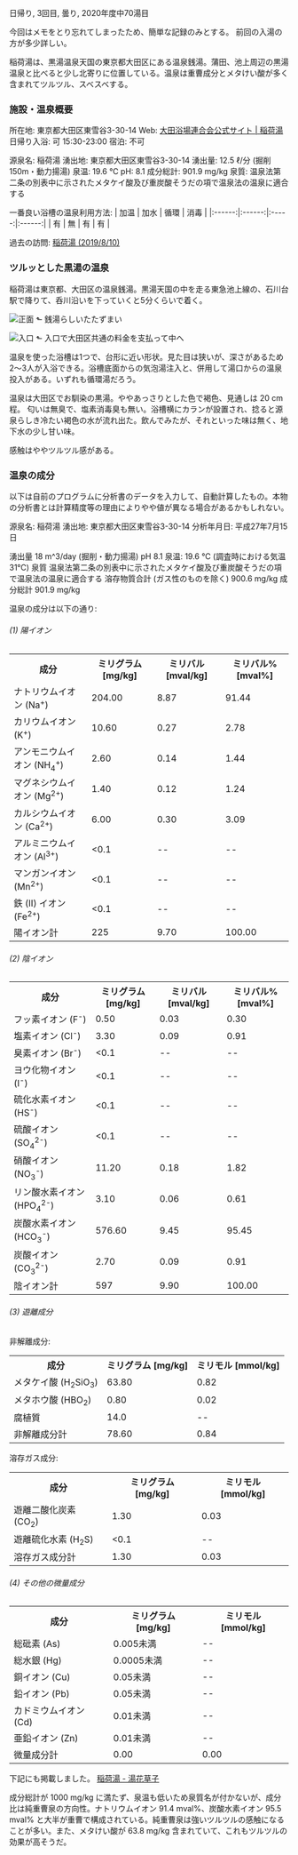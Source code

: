 日帰り, 3回目, 曇り, 2020年度中70湯目

今回はメモをとり忘れてしまったため、簡単な記録のみとする。
前回の入湯の方が多少詳しい。

稲荷湯は、黒湯温泉天国の東京都大田区にある温泉銭湯。蒲田、池上周辺の黒湯温泉と比べると少し北寄りに位置している。温泉は重曹成分とメタけい酸が多く含まれてツルツル、スベスベする。

### 施設・温泉概要

所在地: 東京都大田区東雪谷3-30-14
Web: [大田浴場連合会公式サイト \| 稲荷湯](http://ota1010.com/explore/%E7%A8%B2%E8%8D%B7%E6%B9%AF/)
日帰り入浴: 可 15:30-23:00
宿泊: 不可

源泉名: 稲荷湯
湧出地: 東京都大田区東雪谷3-30-14
湧出量: 12.5 ℓ/分 (掘削150m・動力揚湯)
泉温: 19.6 ℃
pH: 8.1
成分総計: 901.9 mg/kg
泉質: 温泉法第二条の別表中に示されたメタケイ酸及び重炭酸そうだの項で温泉法の温泉に適合する

一番良い浴槽の温泉利用方法:
| 加温   | 加水   | 循環   | 消毒   |
|:------:|:------:|:-----:|:------:|
| 有     | 無     | 有    | 有     |

過去の訪問: [稲荷湯 (2019/8/10)](https://yu.xaxxi.net/2019-8-10/)

### ツルッとした黒湯の温泉

稲荷湯は東京都、大田区の温泉銭湯。黒湯天国の中を走る東急池上線の、石川台駅で降りて、呑川沿いを下っていくと5分くらいで着く。

![正面](https://yu.xaxxi.net/content/images/2021/06/PSX_20210608_041710.jpg)
&#x2B11; 銭湯らしいたたずまい

![入口](https://yu.xaxxi.net/content/images/2021/06/PSX_20210608_041655.jpg)
&#x2B11; 入口で大田区共通の料金を支払って中へ

温泉を使った浴槽は1つで、台形に近い形状。見た目は狭いが、深さがあるため2〜3人が入浴できる。浴槽底面からの気泡湯注入と、併用して湯口からの温泉投入がある。いずれも循環湯だろう。

温泉は大田区でお馴染の黒湯。ややあっさりとした色で褐色、見通しは 20 cm 程。
匂いは無臭で、塩素消毒臭も無い。浴槽横にカランが設置され、捻ると源泉らしき冷たい褐色の水が流れ出た。飲んでみたが、それといった味は無く、地下水の少し甘い味。

感触はややツルツル感がある。

### 温泉の成分

以下は自前のプログラムに分析書のデータを入力して、自動計算したもの。本物の分析書とは計算精度等の理由によりやや値が異なる場合があるかもしれない。

源泉名: 稲荷湯
湧出地: 東京都大田区東雪谷3-30-14
分析年月日: 平成27年7月15日

湧出量 18 m^3/day (掘削・動力揚湯)
pH 8.1
泉温: 19.6 ℃ (調査時における気温31℃)
泉質 温泉法第二条の別表中に示されたメタケイ酸及び重炭酸そうだの項で温泉法の温泉に適合する
溶存物質合計 (ガス性のものを除く) 900.6 mg/kg
成分総計 901.9 mg/kg

温泉の成分は以下の通り:


<h6>(1) 陽イオン</h6>
<table>
    <tr><th>成分</th><th>ミリグラム [mg/kg]</th><th>ミリバル [mval/kg]</th><th>ミリバル% [mval%]</th></tr>
    <tr><td>ナトリウムイオン (Na<sup>+</sup>)</td><td>204.00</td><td>8.87</td><td>91.44</td></tr>
    <tr><td>カリウムイオン (K<sup>+</sup>)</td><td>10.60</td><td>0.27</td><td>2.78</td></tr>
    <tr><td>アンモニウムイオン (NH<sub>4</sub><sup>+</sup>)</td><td>2.60</td><td>0.14</td><td>1.44</td></tr>
    <tr><td>マグネシウムイオン (Mg<sup>2+</sup>)</td><td>1.40</td><td>0.12</td><td>1.24</td></tr>
    <tr><td>カルシウムイオン (Ca<sup>2+</sup>)</td><td>6.00</td><td>0.30</td><td>3.09</td></tr>
    <tr><td>アルミニウムイオン (Al<sup>3+</sup>)</td><td><0.1</td><td>--</td><td>--</td></tr>
    <tr><td>マンガンイオン (Mn<sup>2+</sup>)</td><td><0.1</td><td>--</td><td>--</td></tr>
    <tr><td>鉄 (II) イオン (Fe<sup>2+</sup>)</td><td><0.1</td><td>--</td><td>--</td></tr>
    <tr><td>陽イオン計</td><td>225</td><td>9.70</td><td>100.00</td></tr>
    </table>
<h6>(2) 陰イオン</h6>
<table>
    <tr><th>成分</th><th>ミリグラム [mg/kg]</th><th>ミリバル [mval/kg]</th><th>ミリバル% [mval%]</th></tr>
    <tr><td>フッ素イオン (F<sup>-</sup>)</td><td>0.50</td><td>0.03</td><td>0.30</td></tr>
    <tr><td>塩素イオン (Cl<sup>-</sup>)</td><td>3.30</td><td>0.09</td><td>0.91</td></tr>
    <tr><td>臭素イオン (Br<sup>-</sup>)</td><td><0.1</td><td>--</td><td>--</td></tr>
    <tr><td>ヨウ化物イオン (I<sup>-</sup>)</td><td><0.1</td><td>--</td><td>--</td></tr>
    <tr><td>硫化水素イオン (HS<sup>-</sup>)</td><td><0.1</td><td>--</td><td>--</td></tr>
    <tr><td>硫酸イオン (SO<sub>4</sub><sup>2-</sup>)</td><td><0.1</td><td>--</td><td>--</td></tr>
    <tr><td>硝酸イオン (NO<sub>3</sub><sup>-</sup>)</td><td>11.20</td><td>0.18</td><td>1.82</td></tr>
    <tr><td>リン酸水素イオン (HPO<sub>4</sub><sup>2-</sup>)</td><td>3.10</td><td>0.06</td><td>0.61</td></tr>
    <tr><td>炭酸水素イオン (HCO<sub>3</sub><sup>-</sup>)</td><td>576.60</td><td>9.45</td><td>95.45</td></tr>
    <tr><td>炭酸イオン (CO<sub>3</sub><sup>2-</sup>)</td><td>2.70</td><td>0.09</td><td>0.91</td></tr>
    <tr><td>陰イオン計</td><td>597</td><td>9.90</td><td>100.00</td></tr>
    </table>
<h6>(3) 遊離成分</h6>
<h7>非解離成分:</h7>
<table>
    <tr><th>成分</th><th>ミリグラム [mg/kg]</th><th>ミリモル [mmol/kg]</th></tr>
    <tr><td>メタケイ酸 (H<sub>2</sub>SiO<sub>3</sub>)</td><td>63.80</td><td>0.82</td></tr>
    <tr><td>メタホウ酸 (HBO<sub>2</sub>)</td><td>0.80</td><td>0.02</td></tr>
    <tr><td>腐植質</td><td>14.0</td><td>--</td></tr>
    <tr><td>非解離成分計</td><td>78.60</td><td>0.84</td></tr>
    </table>
<h7>溶存ガス成分:</h7>
<table>
    <tr><th>成分</th><th>ミリグラム [mg/kg]</th><th>ミリモル [mmol/kg]</th></tr>
    <tr><td>遊離二酸化炭素 (CO<sub>2</sub>)</td><td>1.30</td><td>0.03</td></tr>
    <tr><td>遊離硫化水素 (H<sub>2</sub>S)</td><td><0.1</td><td>--</td></tr>
    <tr><td>溶存ガス成分計</td><td>1.30</td><td>0.03</td></tr>
    </table>
<h6>(4) その他の微量成分</h6>
<table>
    <tr><th>成分</th><th>ミリグラム [mg/kg]</th><th>ミリモル [mmol/kg]</th></tr>
    <tr><td>総砒素 (As)</td><td>0.005未満</td><td>--</td></tr>
    <tr><td>総水銀 (Hg)</td><td>0.0005未満</td><td>--</td></tr>
    <tr><td>銅イオン (Cu)</td><td>0.05未満</td><td>--</td></tr>
    <tr><td>鉛イオン (Pb)</td><td>0.05未満</td><td>--</td></tr>
    <tr><td>カドミウムイオン (Cd)</td><td>0.01未満</td><td>--</td></tr>
    <tr><td>亜鉛イオン (Zn)</td><td>0.01未満</td><td>--</td></tr>
    <tr><td>微量成分計</td><td>0.00</td><td>0.00</td></tr>
    </table>

下記にも掲載しました。
[稲荷湯 - 湯花草子](https://yu-soushi.net/analysis/inaritan)

成分総計が 1000 mg/kg に満たず、泉温も低いため泉質名が付かないが、成分比は純重曹泉の方向性。ナトリウムイオン 91.4 mval%、炭酸水素イオン 95.5 mval% と大半が重曹で構成されている。純重曹泉は強いツルツルの感触になることが多い。また、メタけい酸が 63.8 mg/kg 含まれていて、これもツルツルの効果が高そうだ。

